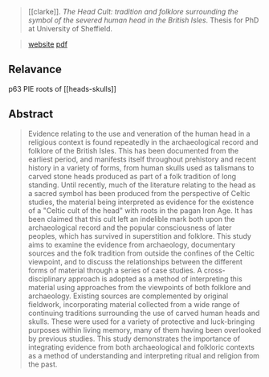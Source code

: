 > [[clarke]]. *The Head Cult: tradition and folklore surrounding the symbol of the severed human head in the British Isles*. Thesis for PhD at University of Sheffield.

> [website](https://etheses.whiterose.ac.uk/3472/)
> [pdf](clarke1998.pdf)

## Relavance
p63 PIE roots of [[heads-skulls]]

## Abstract
> Evidence relating to the use and veneration of the human head in a religious context is found repeatedly in the archaeological record and folklore of the British Isles. This has been documented from the earliest period, and manifests itself throughout prehistory and recent history in a variety of forms, from human skulls used as talismans to carved stone heads produced as part of a folk tradition of long standing. Until recently, much of the literature relating to the head as a sacred symbol has been produced from the perspective of Celtic studies, the material being interpreted as evidence for the existence of a "Celtic cult of the head" with roots in the pagan Iron Age. It has been claimed that this cult left an indelible mark both upon the archaeological record and the popular consciousness of later peoples, which has survived in superstition and folklore. This study aims to examine the evidence from archaeology, documentary sources and the folk tradition from outside the confines of the Celtic viewpoint, and to discuss the relationships between the different forms of material through a series of case studies. A cross-disciplinary approach is adopted as a method of interpreting this material using approaches from the viewpoints of both folklore and archaeology. Existing sources are complemented by original fieldwork, incorporating material collected from a wide range of continuing traditions surrounding the use of carved human heads and skulls. These were used for a variety of protective and luck-bringing purposes within living memory, many of them having been overlooked by previous studies. This study demonstrates the importance of integrating evidence from both archaeological and folkloric contexts as a method of understanding and interpreting ritual and religion from the past.